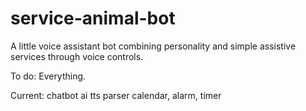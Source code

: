 # service-animal-bot
A little voice assistant bot combining personality and simple assistive services through voice controls.

To do:
Everything.

Current:
chatbot ai
tts parser
calendar, alarm, timer
